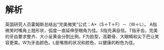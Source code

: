 # 解析
英国研究人员霍姆斯总结出“完美微笑”公式：A×（S＋T＋F）－（W＋L）。
A指微笑时嘴角上翘形状，弧度一直延伸至眼角为佳。S指充满自信。T指牙齿，完美的牙齿要求整齐、大小呈黄金分割比例。F为脸型，高颧骨、大眼睛和尖下巴让笑容更美。W为牙齿颜色。L是嘴唇的状况和颜色，以健康的粉色为佳。 
